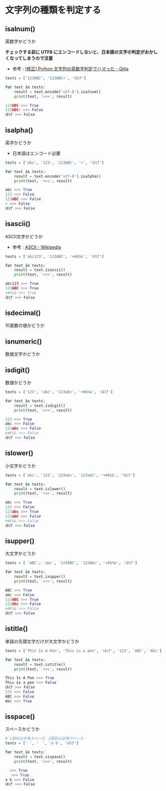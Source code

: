 # 文字列の種類を判定する

## isalnum()

英数字かどうか

**チェックする前に UTF8 にエンコードしないと、日本語の文字の判定がおかしくなってしまうので注意**

- 参考 : [[修正] Python  文字列の英数字判定でハマった - Qiita](https://qiita.com/fujiy/items/f738aa9d0bb7427e07a4)

```python
texts = ['123ABC', '123ABC+', 'ほげ']

for text in texts:
    result = text.encode('utf-8').isalnum()
    print(text, '>>>', result)
```

```python
123ABC >>> True
123ABC+ >>> False
ほげ >>> False
```

## isalpha()

英字かどうか

- 日本語はエンコード必要

```python
texts = ['abc', '123', '123ABC', '+', 'ほげ']

for text in texts:
    result = text.encode('utf-8').isalpha()
    print(text, '>>>', result)
```

```python
abc >>> True
123 >>> False
123ABC >>> False
+ >>> False
ほげ >>> False
```

## isascii()

ASCII文字かどうか

- 参考 : [ASCII - Wikipedia](https://ja.wikipedia.org/wiki/ASCII)

```python
texts = ['abc123', '123ABC', '+#$%&', 'ほげ']

for text in texts:
    result = text.isascii()
    print(text, '>>>', result)
```

```python
abc123 >>> True
123ABC >>> True
+#$%& >>> True
ほげ >>> False
```

## isdecimal()

10進数の値かどうか

## isnumeric()

数値文字かどうか

## isdigit()

数値かどうか

```python
texts = ['123', 'abc', '123abc', '+#$%&', 'ほげ']

for text in texts:
    result = text.isdigit()
    print(text, '>>>', result)
```

```python
123 >>> True
abc >>> False
123abc >>> False
+#$%& >>> False
ほげ >>> False
```

## islower()

小文字かどうか

```python
texts = ['abc', '123', '123abc', '123abC', '+#$%&', 'ほげ']

for text in texts:
    result = text.islower()
    print(text, '>>>', result)
```

```python
abc >>> True
123 >>> False
123abc >>> True
123abC >>> False
+#$%& >>> False
ほげ >>> False
```

## isupper()

大文字かどうか

```python
texts = [ 'ABC', 'abc', '123ABC', '123Abc', '+#$%&', 'ほげ']

for text in texts:
    result = text.isupper()
    print(text, '>>>', result)
```

```python
ABC >>> True
abc >>> False
123ABC >>> True
123Abc >>> False
+#$%& >>> False
ほげ >>> False
```

## istitle()

単語の先頭文字だけが大文字かどうか

```python
texts = ['This Is A Pen', 'This is a pen', 'ほげ', '123', 'ABC', 'Abc']

for text in texts:
    result = text.istitle()
    print(text, '>>>', result)
```

```python
This Is A Pen >>> True
This is a pen >>> False
ほげ >>> False
123 >>> False
ABC >>> False
Abc >>> True
```

## isspace()

スペースかどうか

```python
# 1個目は半角スペース、2個目は全角スペース
texts = [' ', '　', 'a b', 'ほげ']

for text in texts:
    result = text.isspace()
    print(text, '>>>', result)
```

```python
  >>> True
　 >>> True
a b >>> False
ほげ >>> False
```
